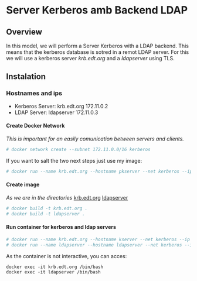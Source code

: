 # Server Kerberos amb Backend LDAP

## Overview

In this model, we will perform a Server Kerberos with a LDAP backend. This means that the kerberos database is sotred in a remot LDAP server.
For this we will use a kerberos server _krb.edt.org_ and a _ldapserver_ using TLS.


## Instalation
### Hostnames and ips

- Kerberos Server: krb.edt.org 172.11.0.2
- LDAP Server: ldapserver 172.11.0.3


#### Create Docker Network

_This is important for an easily comunication between servers and clients._

 ```bash
 # docker network create --subnet 172.11.0.0/16 kerberos
 ```

If you want to salt the two next steps just use my image:
 ```bash
 # docker run --name krb.edt.org --hostname pkserver --net kerberos --ip 172.11.0.2  -d isx434324/backendldap:kserver
 ```

#### Create image
_As we are in the directories_
[krb.edt.org](https://github.com/isx434324/kerberosproject/tree/master/backendLDAP/krb.edt.org)
[ldapserver](https://github.com/isx434324/kerberosproject/tree/master/backendLDAP/ldapserver)

 ```bash
 # docker build -t krb.edt.org .
 # docker build -t ldapserver .
 ```
 
#### Run container for kerberos and ldap servers
 ```bash
 # docker run --name krb.edt.org --hostname kserver --net kerberos --ip 172.11.0.2  --privileged=True -d krb.edt.org
 # docker run --name ldapserver --hostname ldapserver --net kerberos --ip 172.11.0.3  --privileged=True -d ldapserver
 ```

As the container is not interactive, you can acces:

    docker exec -it krb.edt.org /bin/bash
    docker exec -it ldapserver /bin/bash
 
 
